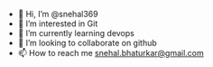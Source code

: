 - 👋 Hi, I’m @snehal369
- 👀 I’m interested in Git
- 🌱 I’m currently learning devops
- 💞️ I’m looking to collaborate on github
- 📫 How to reach me snehal.bhaturkar@gmail.com

<!---
snehal369/snehal369 is a ✨ special ✨ repository because its `README.md` (this file) appears on your GitHub profile.
You can click the Preview link to take a look at your changes.
--->
